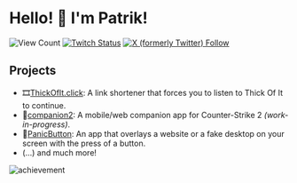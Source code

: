 # Hello! 👋 I'm Patrik!
![View Count](https://komarev.com/ghpvc/?username=cablesalty&)
[![Twitch Status](https://img.shields.io/twitch/status/cablesalty)](https://twitch.tv/PatrikSzaboHU)
[![X (formerly Twitter) Follow](https://img.shields.io/twitter/follow/cablesalty)](https://x.com/PatrikSzaboHU)

## Projects
- 🎞️[ThickOfIt.click](https://thickofit.click): A link shortener that forces you to listen to Thick Of It to continue.
- 📱[companion2](https://github.com/PatrikSzaboHU/companion2): A mobile/web companion app for Counter-Strike 2 *(work-in-progress)*.
- 🫥[PanicButton](https://github.com/PatrikSzaboHU/PanicButton): An app that overlays a website or a fake desktop on your screen with the press of a button.
- (...) and much more!

![achievement](https://user-images.githubusercontent.com/79142358/201485976-659bcdc0-75ed-4609-8dc4-7ca4ffd2ff7a.png)
